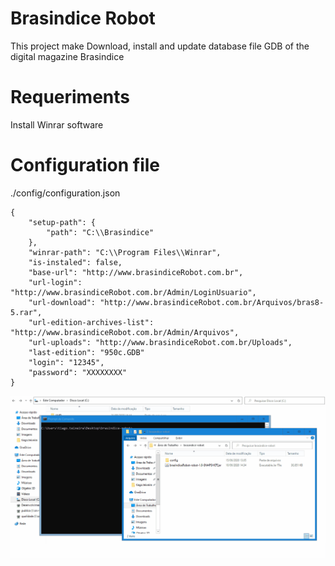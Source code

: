 # Brasindice Robot
This project make Download, install and update database file GDB of the digital magazine Brasindice

# Requeriments

Install Winrar software

# Configuration file
./config/configuration.json
```
{
    "setup-path": {
        "path": "C:\\Brasindice"
    },
    "winrar-path": "C:\\Program Files\\Winrar",
    "is-instaled": false,
    "base-url": "http://www.brasindiceRobot.com.br",
    "url-login": "http://www.brasindiceRobot.com.br/Admin/LoginUsuario",
    "url-download": "http://www.brasindiceRobot.com.br/Arquivos/bras8-5.rar",
    "url-edition-archives-list": "http://www.brasindiceRobot.com.br/Admin/Arquivos",
    "url-uploads": "http://www.brasindiceRobot.com.br/Uploads",
    "last-edition": "950c.GDB"
    "login": "12345",
    "password": "XXXXXXXX"
}
```

![knowhow](https://github.com/tiagoadmstz/brasindice-robot/blob/master/kh.gif)

